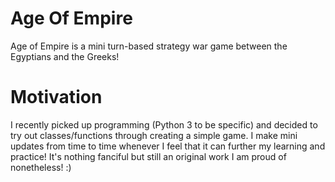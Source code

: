 # Age Of Empire
Age of Empire is a mini turn-based strategy war game between the Egyptians and the Greeks!
# Motivation
I recently picked up programming (Python 3 to be specific) and decided to try out classes/functions through creating a simple game. I make mini updates from time to time whenever I feel that it can further my learning and practice! It's nothing fanciful but still an original work I am proud of nonetheless! :)
